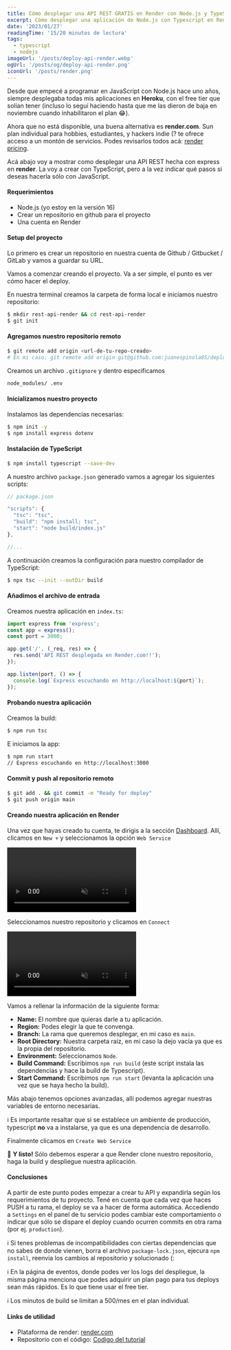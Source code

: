 ```yaml
---
title: Cómo desplegar una API REST GRATIS en Render con Node.js y TypeScript
excerpt: Cómo desplegar una aplicación de Node.js con Typescript en Render.com, una alternativa a Heroku para crear servicios en distintas plataformas de manera gratuita y rápida.
date: '2023/01/27'
readingTime: '15/20 minutos de lectura'
tags:
  - typescript
  - nodejs
imageUrl: '/posts/deploy-api-render.webp'
ogUrl: '/posts/og/deploy-api-render.png'
iconUrl: '/posts/render.png'
---
```


Desde que empecé a programar en JavaScript con Node.js hace uno años, siempre
desplegaba todas mis aplicaciones en **Heroku**, con el free tier que solían
tener (incluso lo seguí haciendo hasta que me las dieron de baja en noviembre
cuando inhabilitaron el plan 😂).

Ahora que no está disponible, una buena alternativa es **render.com**. Sun plan
individual para hobbies, estudiantes, y hackers indie (? te ofrece acceso a un
montón de servicios. Podes revisarlos todos acá:
[render pricing](https://render.com/pricing).

Acá abajo voy a mostrar como desplegar una API REST hecha con express en
**render**. La voy a crear con TypeScript, pero a la vez indicar qué pasos si
deseas hacerla sólo con JavaScript.

#### Requerimientos

- Node.js (yo estoy en la versión 16)
- Crear un repositorio en github para el proyecto
- Una cuenta en Render

#### Setup del proyecto

Lo primero es crear un repositorio en nuestra cuenta de Github / Gitbucket /
GitLab y vamos a guardar su URL.

Vamos a comenzar creando el proyecto. Va a ser simple, el punto es ver cómo
hacer el deploy.

En nuestra terminal creamos la carpeta de forma local e iniciamos nuestro
repositorio:

```bash
$ mkdir rest-api-render && cd rest-api-render
$ git init
```

#### Agregamos nuestro repositorio remoto

```bash
$ git remote add origin <url-de-tu-repo-creado>
# En mi caso: git remote add origin git@github.com:juanespinola05/deploy-to-render-tutorial.git
```

Creamos un archivo `.gitignore` y dentro especificamos

```markdown
node_modules/ .env
```

#### Inicializamos nuestro proyecto

Instalamos las dependencias necesarias:

```bash
$ npm init -y
$ npm install express dotenv
```

#### Instalación de TypeScript

```bash
$ npm install typescript --save-dev
```

A nuestro archivo `package.json` generado vamos a agregar los siguientes
scripts:

```javascript
// package.json

"scripts": {
  "tsc": "tsc",
  "build": "npm install; tsc",
  "start": "node build/index.js"
},

//...
```

A continuación creamos la configuración para nuestro compilador de TypeScript:

```bash
$ npx tsc --init --outDir build
```

#### Añadimos el archivo de entrada

Creamos nuestra aplicación en `index.ts`:

```javascript
import express from 'express';
const app = express();
const port = 3000;

app.get('/', (_req, res) => {
  res.send('API REST desplegada en Render.com!!');
});

app.listen(port, () => {
  console.log(`Express escuchando en http://localhost:${port}`);
});
```

#### Probando nuestra aplicación

Creamos la build:

```bash
$ npm run tsc
```

E iniciamos la app:

```bash
$ npm run start
// Express escuchando en http://localhost:3000
```

#### Commit y push al repositorio remoto

```bash
$ git add . && git commit -m "Ready for deploy"
$ git push origin main
```

#### Creando nuestra aplicación en Render

Una vez que hayas creado tu cuenta, te dirigis a la sección
[Dashboard](https://dashboard.render.com/). Allí, clicamos en `New +` y
seleccionamos la opción `Web Service`

<video src="/posts/render-new-service.webm" loading="lazy" loop muted autoPlay></video>

Seleccionamos nuestro repositorio y clicamos en `Connect`

<video src="/posts/render-connect-repo.webm" loading="lazy" loop muted autoPlay></video>

Vamos a rellenar la información de la siguiente forma:

- **Name:** El nombre que quieras darle a tu aplicación.
- **Region:** Podes elegir la que te convenga.
- **Branch:** La rama que queremos desplegar, en mi caso es `main`.
- **Root Directory:** Nuestra carpeta raiz, en mi caso la dejo vacía ya que es
  la propia del repositorio.
- **Environment:** Seleccionamos `Node`.
- **Build Command:** Escribimos `npm run build` (este script instala las
  dependencias y hace la build de Typescript).
- **Start Command:** Escribimos `npm run start` (levanta la aplicación una vez
  que se haya hecho la build).

Más abajo tenemos opciones avanzadas, allí podemos agregar nuestras variables de
entorno necesarias.

ℹ️ Es importante resaltar que si se establece un ambiente de producción,
typescript **no** va a instalarse, ya que es una dependencia de desarrollo.

Finalmente clicamos en `Create Web Service`

🎉 **Y listo!** Sólo debemos esperar a que Render clone nuestro repositorio,
haga la build y despliegue nuestra aplicación.

#### Conclusiones

A partir de este punto podes empezar a crear tu API y expandirla según los
requerimientos de tu proyecto. Tené en cuenta que cada vez que haces PUSH a tu
rama, el deploy se va a hacer de forma automática. Accediendo a `Settings` en el
panel de tu servicio podes cambiar este comportamiento o indicar que sólo se
dispare el deploy cuando ocurren commits en otra rama (por ej. `production`).

ℹ️ Si tenes problemas de incompatibilidades con ciertas dependencias que no sabes
de donde vienen, borra el archivo `package-lock.json`, ejecura `npm install`,
reenvia los cambios al repositorio y solucionado (:

ℹ️ En la página de eventos, donde podes ver los logs del despliegue, la misma
página menciona que podes adquirir un plan pago para tus deploys sean más
rápidos. Es lo que tiene usar el free tier.

ℹ️ Los minutos de build se limitan a 500/mes en el plan individual.

#### Links de utilidad

- Plataforma de render: [render.com](https://render.com)
- Repositorio con el código:
  [Codigo del tutorial](https://github.com/juanespinola05/deploy-to-render-tutorial)
